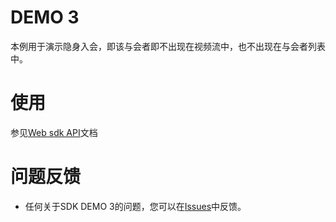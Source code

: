 # DEMO 3
本例用于演示隐身入会，即该与会者即不出现在视频流中，也不出现在与会者列表中。
# 使用
 参见[Web sdk API](https://dev.myvmr.cn/doc/03_webrtc_video_sdk?t=cn&f=3_API_DOCUMENT)文档
 
# 问题反馈
* 任何关于SDK DEMO 3的问题，您可以在[Issues](https://github.com/VideoCloudTeam/WEB-SDK/issues/new)中反馈。




